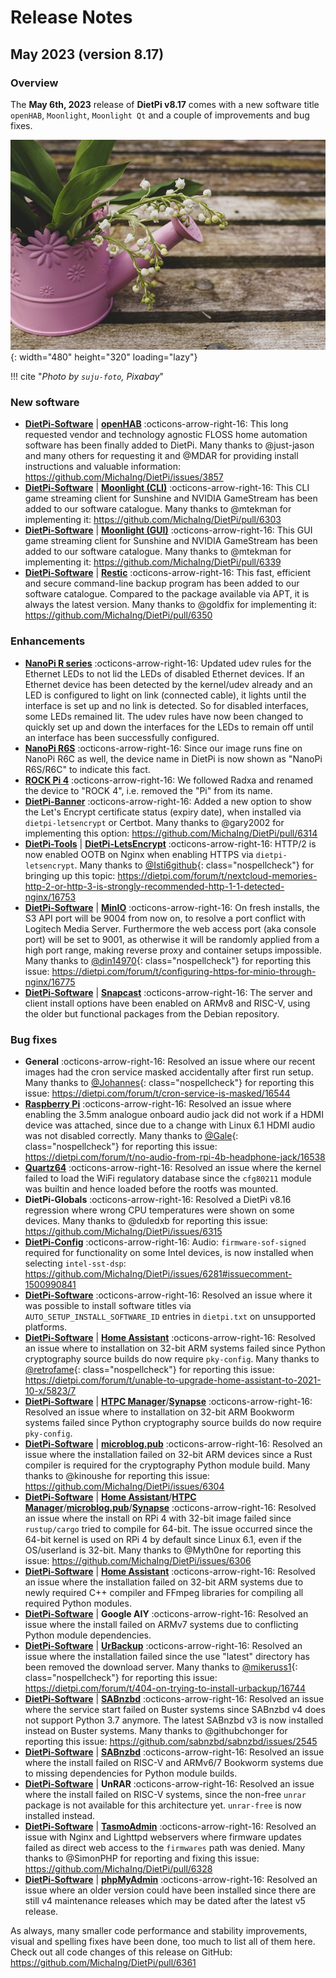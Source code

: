 # Release Notes

## May 2023 (version 8.17)

### Overview

The **May 6th, 2023** release of **DietPi v8.17** comes with a new software title `openHAB`, `Moonlight`, `Moonlight Qt` and a couple of improvements and bug fixes.

![Lilies of the valley](../assets/images/dietpi-release-v8_17.jpg){: width="480" height="320" loading="lazy"}

!!! cite "*Photo by `suju-foto`, Pixabay*"

### New software

- [**DietPi-Software**](../dietpi_tools/software_installation.md#dietpi-software) | [**openHAB**](../software/home_automation.md/#openhab) :octicons-arrow-right-16: This long requested vendor and technology agnostic FLOSS home automation software has been finally added to DietPi. Many thanks to @just-jason and many others for requesting it and @MDAR for providing install instructions and valuable information: <https://github.com/MichaIng/DietPi/issues/3857>
- [**DietPi-Software**](../dietpi_tools/software_installation.md#dietpi-software) | [**Moonlight (CLI)**](../software/gaming.md#moonlight-cli) :octicons-arrow-right-16: This CLI game streaming client for Sunshine and NVIDIA GameStream has been added to our software catalogue. Many thanks to @mtekman for implementing it: <https://github.com/MichaIng/DietPi/pull/6303>
- [**DietPi-Software**](../dietpi_tools/software_installation.md#dietpi-software) | [**Moonlight (GUI)**](../software/gaming.md#moonlight-gui) :octicons-arrow-right-16: This GUI game streaming client for Sunshine and NVIDIA GameStream has been added to our software catalogue. Many thanks to @mtekman for implementing it: <https://github.com/MichaIng/DietPi/pull/6339>
- [**DietPi-Software**](../dietpi_tools/software_installation.md#dietpi-software) | [**Restic**](../software/cloud.md#restic) :octicons-arrow-right-16: This fast, efficient and secure command-line backup program has been added to our software catalogue. Compared to the package available via APT, it is always the latest version. Many thanks to @goldfix for implementing it: <https://github.com/MichaIng/DietPi/pull/6350>

### Enhancements

- [**NanoPi R series**](../hardware.md#nanopi-series-friendlyelec) :octicons-arrow-right-16: Updated udev rules for the Ethernet LEDs to not lid the LEDs of disabled Ethernet devices. If an Ethernet device has been detected by the kernel/udev already and an LED is configured to light on link (connected cable), it lights until the interface is set up and no link is detected. So for disabled interfaces, some LEDs remained lit. The udev rules have now been changed to quickly set up and down the interfaces for the LEDs to remain off until an interface has been successfully configured.
- [**NanoPi R6S**](../hardware.md#nanopi-series-friendlyelec) :octicons-arrow-right-16: Since our image runs fine on NanoPi R6C as well, the device name in DietPi is now shown as "NanoPi R6S/R6C" to indicate this fact.
- [**ROCK Pi 4**](../hardware.md#radxa) :octicons-arrow-right-16: We followed Radxa and renamed the device to "ROCK 4", i.e. removed the "Pi" from its name.
- [**DietPi-Banner**](../dietpi_tools/misc_tools.md#dietpi-banner) :octicons-arrow-right-16: Added a new option to show the Let's Encrypt certificate status (expiry date), when installed via `dietpi-letsencrypt` or Certbot. Many thanks to @gary2002 for implementing this option: <https://github.com/MichaIng/DietPi/pull/6314>
- [**DietPi-Tools**](../dietpi_tools.md) | [**DietPi-LetsEncrypt**](../dietpi_tools/software_installation.md#dietpi-letsencrypt) :octicons-arrow-right-16: HTTP/2 is now enabled OOTB on Nginx when enabling HTTPS via `dietpi-letsencrypt`. Many thanks to [@Isti6github](https://dietpi.com/forum/u/Isti6github){: class="nospellcheck"} for bringing up this topic: <https://dietpi.com/forum/t/nextcloud-memories-http-2-or-http-3-is-strongly-recommended-http-1-1-detected-nginx/16753>
- [**DietPi-Software**](../dietpi_tools/software_installation.md#dietpi-software) | [**MinIO**](../software/cloud.md#minio) :octicons-arrow-right-16: On fresh installs, the S3 API port will be 9004 from now on, to resolve a port conflict with Logitech Media Server. Furthermore the web access port (aka console port) will be set to 9001, as otherwise it will be randomly applied from a high port range, making reverse proxy and container setups impossible. Many thanks to [@din14970](https://dietpi.com/forum/u/din14970){: class="nospellcheck"} for reporting this issue: <https://dietpi.com/forum/t/configuring-https-for-minio-through-nginx/16775>
- [**DietPi-Software**](../dietpi_tools/software_installation.md#dietpi-software) | [**Snapcast**](../software/media.md#snapcast-server) :octicons-arrow-right-16: The server and client install options have been enabled on ARMv8 and RISC-V, using the older but functional packages from the Debian repository.

### Bug fixes

- **General** :octicons-arrow-right-16: Resolved an issue where our recent images had the cron service masked accidentally after first run setup. Many thanks to [@Johannes](https://dietpi.com/forum/u/Johannes){: class="nospellcheck"} for reporting this issue: <https://dietpi.com/forum/t/cron-service-is-masked/16544>
- [**Raspberry Pi**](../hardware.md#raspberry-pi) :octicons-arrow-right-16: Resolved an issue where enabling the 3.5mm analogue onboard audio jack did not work if a HDMI device was attached, since due to a change with Linux 6.1 HDMI audio was not disabled correctly. Many thanks to [@Gale](https://dietpi.com/forum/u/Gale){: class="nospellcheck"} for reporting this issue: <https://dietpi.com/forum/t/no-audio-from-rpi-4b-headphone-jack/16538>
- [**Quartz64**](../hardware.md#pine64) :octicons-arrow-right-16: Resolved an issue where the kernel failed to load the WiFi regulatory database since the `cfg80211` module was builtin and hence loaded before the rootfs was mounted.
- **DietPi-Globals** :octicons-arrow-right-16: Resolved a DietPi v8.16 regression where wrong CPU temperatures were shown on some devices. Many thanks to @duledxb for reporting this issue: <https://github.com/MichaIng/DietPi/issues/6315>
- [**DietPi-Config**](../dietpi_tools/system_configuration.md#dietpi-config) :octicons-arrow-right-16: Audio: `firmware-sof-signed` required for functionality on some Intel devices, is now installed when selecting `intel-sst-dsp`: <https://github.com/MichaIng/DietPi/issues/6281#issuecomment-1500990841>
- [**DietPi-Software**](../dietpi_tools/software_installation.md#dietpi-software) :octicons-arrow-right-16: Resolved an issue where it was possible to install software titles via `AUTO_SETUP_INSTALL_SOFTWARE_ID` entries in `dietpi.txt` on unsupported platforms.
- [**DietPi-Software**](../dietpi_tools/software_installation.md#dietpi-software) | [**Home Assistant**](../software/home_automation.md#home-assistant) :octicons-arrow-right-16: Resolved an issue where to installation on 32-bit ARM systems failed since Python cryptography source builds do now require `pky-config`. Many thanks to [@retrofame](https://dietpi.com/forum/u/retrofame){: class="nospellcheck"} for reporting this issue: <https://dietpi.com/forum/t/unable-to-upgrade-home-assistant-to-2021-10-x/5823/7>
- [**DietPi-Software**](../dietpi_tools/software_installation.md#dietpi-software) | [**HTPC Manager**](../software/bittorrent.md#htpc-manager)/[**Synapse**](../software/social.md#synapse) :octicons-arrow-right-16: Resolved an issue where to installation on 32-bit ARM Bookworm systems failed since Python cryptography source builds do now require `pky-config`.
- [**DietPi-Software**](../dietpi_tools/software_installation.md#dietpi-software) | [**microblog.pub**](../software/social.md#microblogpub) :octicons-arrow-right-16: Resolved an issue where the installation failed on 32-bit ARM devices since a Rust compiler is required for the cryptography Python module build. Many thanks to @kinoushe for reporting this issue: <https://github.com/MichaIng/DietPi/issues/6304>
- [**DietPi-Software**](../dietpi_tools/software_installation.md#dietpi-software) | [**Home Assistant**](../software/home_automation.md#home-assistant)/[**HTPC Manager**](../software/bittorrent.md#htpc-manager)/[**microblog.pub**](../software/social.md#microblogpub)/[**Synapse**](../software/social.md#synapse) :octicons-arrow-right-16: Resolved an issue where the install on RPi 4 with 32-bit image failed since `rustup/cargo` tried to compile for 64-bit. The issue occurred since the 64-bit kernel is used on RPi 4 by default since Linux 6.1, even if the OS/userland is 32-bit. Many thanks to @Myth0ne for reporting this issue: <https://github.com/MichaIng/DietPi/issues/6306>
- [**DietPi-Software**](../dietpi_tools/software_installation.md#dietpi-software) | [**Home Assistant**](../software/home_automation.md#home-assistant) :octicons-arrow-right-16: Resolved an issue where the installation failed on 32-bit ARM systems due to newly required C++ compiler and FFmpeg libraries for compiling all required Python modules.
- [**DietPi-Software**](../dietpi_tools/software_installation.md#dietpi-software) | **Google AIY** :octicons-arrow-right-16: Resolved an issue where the install failed on ARMv7 systems due to conflicting Python module dependencies.
- [**DietPi-Software**](../dietpi_tools/software_installation.md#dietpi-software) | [**UrBackup**](../software/cloud.md#urbackup) :octicons-arrow-right-16: Resolved an issue where the installation failed since the use "latest" directory has been removed the download server. Many thanks to [@mikeruss1](https://dietpi.com/forum/u/mikeruss1){: class="nospellcheck"} for reporting this issue: <https://dietpi.com/forum/t/404-on-trying-to-install-urbackup/16744>
- [**DietPi-Software**](../dietpi_tools/software_installation.md#dietpi-software) | [**SABnzbd**](../software/bittorrent.md#sabnzbd) :octicons-arrow-right-16: Resolved an issue where the service start failed on Buster systems since SABnzbd v4 does not support Python 3.7 anymore. The latest SABnzbd v3 is now installed instead on Buster systems. Many thanks to @githubchonger for reporting this issue: <https://github.com/sabnzbd/sabnzbd/issues/2545>
- [**DietPi-Software**](../dietpi_tools/software_installation.md#dietpi-software) | [**SABnzbd**](../software/bittorrent.md#sabnzbd) :octicons-arrow-right-16: Resolved an issue where the install failed on RISC-V and ARMv6/7 Bookworm systems due to missing dependencies for Python module builds.
- [**DietPi-Software**](../dietpi_tools/software_installation.md#dietpi-software) | **UnRAR** :octicons-arrow-right-16: Resolved an issue where the install failed on RISC-V systems, since the non-free `unrar` package is not available for this architecture yet. `unrar-free` is now installed instead.
- [**DietPi-Software**](../dietpi_tools/software_installation.md#dietpi-software) | [**TasmoAdmin**](../software/home_automation.md#tasmoadmin) :octicons-arrow-right-16: Resolved an issue with Nginx and Lighttpd webservers where firmware updates failed as direct web access to the `firmwares` path was denied. Many thanks to @SimonPHP for reporting and fixing this issue: <https://github.com/MichaIng/DietPi/pull/6328>
- [**DietPi-Software**](../dietpi_tools/software_installation.md#dietpi-software) | [**phpMyAdmin**](../software/databases.md#phpmyadmin) :octicons-arrow-right-16: Resolved an issue where an older version could have been installed since there are still v4 maintenance releases which may be dated after the latest v5 release.

As always, many smaller code performance and stability improvements, visual and spelling fixes have been done, too much to list all of them here. Check out all code changes of this release on GitHub: <https://github.com/MichaIng/DietPi/pull/6361>
